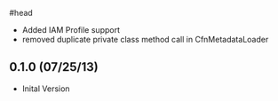 #head

* Added IAM Profile support
* removed duplicate private class method call in CfnMetadataLoader

## 0.1.0 (07/25/13)
* Inital Version
